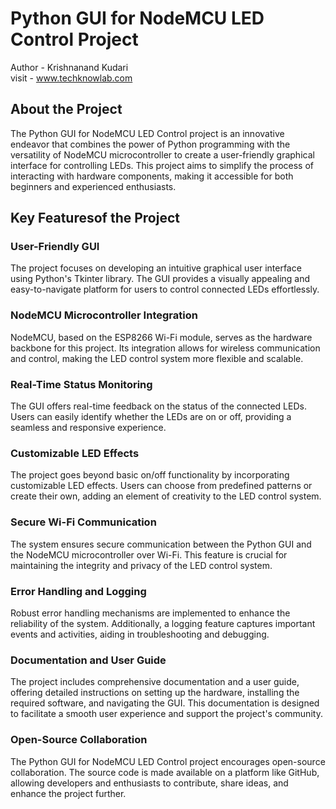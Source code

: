 # Python GUI for NodeMCU LED Control Project
Author - Krishnanand Kudari
<br>
visit - www.techknowlab.com

## About the Project
The Python GUI for NodeMCU LED Control project is an innovative endeavor that combines the power of Python programming with the versatility of NodeMCU microcontroller to create a user-friendly graphical interface for controlling LEDs. This project aims to simplify the process of interacting with hardware components, making it accessible for both beginners and experienced enthusiasts.
## Key Featuresof the Project
### User-Friendly GUI
The project focuses on developing an intuitive graphical user interface using Python's Tkinter library. The GUI provides a visually appealing and easy-to-navigate platform for users to control connected LEDs effortlessly.

### NodeMCU Microcontroller Integration
NodeMCU, based on the ESP8266 Wi-Fi module, serves as the hardware backbone for this project. Its integration allows for wireless communication and control, making the LED control system more flexible and scalable.
### Real-Time Status Monitoring
The GUI offers real-time feedback on the status of the connected LEDs. Users can easily identify whether the LEDs are on or off, providing a seamless and responsive experience.
### Customizable LED Effects
The project goes beyond basic on/off functionality by incorporating customizable LED effects. Users can choose from predefined patterns or create their own, adding an element of creativity to the LED control system.
### Secure Wi-Fi Communication
The system ensures secure communication between the Python GUI and the NodeMCU microcontroller over Wi-Fi. This feature is crucial for maintaining the integrity and privacy of the LED control system.
### Error Handling and Logging
Robust error handling mechanisms are implemented to enhance the reliability of the system. Additionally, a logging feature captures important events and activities, aiding in troubleshooting and debugging.
### Documentation and User Guide
The project includes comprehensive documentation and a user guide, offering detailed instructions on setting up the hardware, installing the required software, and navigating the GUI. This documentation is designed to facilitate a smooth user experience and support the project's community.
### Open-Source Collaboration
The Python GUI for NodeMCU LED Control project encourages open-source collaboration. The source code is made available on a platform like GitHub, allowing developers and enthusiasts to contribute, share ideas, and enhance the project further.
